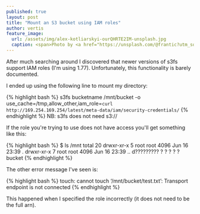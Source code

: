 ```yaml
---
published: true
layout: post
title: "Mount an S3 bucket using IAM roles"
author: vertis
feature_image:
  url: /assets/img/alex-kotliarskyi-ourQHRTE2IM-unsplash.jpg
  caption: <span>Photo by <a href="https://unsplash.com/@frantic?utm_source=unsplash&amp;utm_medium=referral&amp;utm_content=creditCopyText">Alex Kotliarskyi</a> on <a href="https://unsplash.com/s/photos/programming?utm_source=unsplash&amp;utm_medium=referral&amp;utm_content=creditCopyText">Unsplash</a></span>
---
```

After much searching around I discovered that newer versions of s3fs support IAM roles (I'm using 1.77). Unfortunately, this functionality is barely documented.

<!--more-->

I ended up using the following line to mount my directory:

{% highlight bash %}
s3fs bucketname /mnt/bucket -o use_cache=/tmp,allow_other,iam_role=`curl http://169.254.169.254/latest/meta-data/iam/security-credentials/`
{% endhighlight %}
NB: s3fs does not need s3://

If the role you're trying to use does not have access you'll get something like this:

{% highlight bash %}
$ ls /mnt
total 20
drwxr-xr-x 5 root root 4096 Jun 16 23:39 .
drwxr-xr-x 7 root root 4096 Jun 16 23:39 ..
d????????? ? ?   ?       ?            ? bucket
{% endhighlight %}

The other error message I've seen is:

{% highlight bash %}
touch: cannot touch ‘/mnt/bucket/test.txt’: Transport endpoint is not connected
{% endhighlight %}

This happened when I specified the role incorrectly (it does not need to be the full arn).
